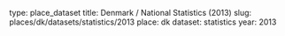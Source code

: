 type: place_dataset
title: Denmark / National Statistics (2013)
slug: places/dk/datasets/statistics/2013
place: dk
dataset: statistics
year: 2013
